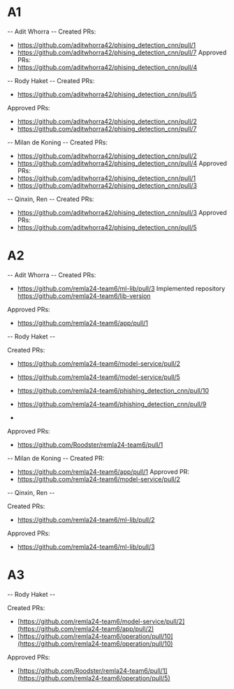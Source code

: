# A1

-- Adit Whorra -- 
Created PRs:
- https://github.com/aditwhorra42/phising_detection_cnn/pull/1
- https://github.com/aditwhorra42/phising_detection_cnn/pull/7
Approved PRs:
- https://github.com/aditwhorra42/phising_detection_cnn/pull/4


-- Rody Haket --
Created PRs: 
- https://github.com/aditwhorra42/phising_detection_cnn/pull/5

Approved PRs:
- https://github.com/aditwhorra42/phising_detection_cnn/pull/2
- https://github.com/aditwhorra42/phising_detection_cnn/pull/7

-- Milan de Koning --
Created PRs:
- https://github.com/aditwhorra42/phising_detection_cnn/pull/2
- https://github.com/aditwhorra42/phising_detection_cnn/pull/4
Approved PRs:
- https://github.com/aditwhorra42/phising_detection_cnn/pull/1
- https://github.com/aditwhorra42/phising_detection_cnn/pull/3

-- Qinxin, Ren -- 
Created PRs:
- https://github.com/aditwhorra42/phising_detection_cnn/pull/3
Approved PRs:
- https://github.com/aditwhorra42/phising_detection_cnn/pull/5


# A2
-- Adit Whorra -- 
Created PRs:
- https://github.com/remla24-team6/ml-lib/pull/3
Implemented repository https://github.com/remla24-team6/lib-version
  
Approved PRs:
- https://github.com/remla24-team6/app/pull/1

-- Rody Haket --

Created PRs:
- https://github.com/remla24-team6/model-service/pull/2
- https://github.com/remla24-team6/model-service/pull/5
- https://github.com/remla24-team6/phishing_detection_cnn/pull/10
- https://github.com/remla24-team6/phishing_detection_cnn/pull/9

- 
Approved PRs:
- https://github.com/Roodster/remla24-team6/pull/1

-- Milan de Koning --
Created PR:
- https://github.com/remla24-team6/app/pull/1
Approved PR:
- https://github.com/remla24-team6/model-service/pull/2

-- Qinxin, Ren -- 

Created PRs:
- https://github.com/remla24-team6/ml-lib/pull/2

Approved PRs:
- https://github.com/remla24-team6/ml-lib/pull/3


# A3
-- Rody Haket --

Created PRs:
- [https://github.com/remla24-team6/model-service/pull/2](https://github.com/remla24-team6/app/pull/2)
- [https://github.com/remla24-team6/operation/pull/10](https://github.com/remla24-team6/operation/pull/10)

Approved PRs:
- [https://github.com/Roodster/remla24-team6/pull/1](https://github.com/remla24-team6/operation/pull/5)
